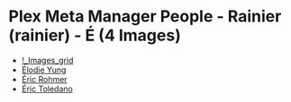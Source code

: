 # Plex Meta Manager People - Rainier (rainier) - É (4 Images)

* [!_Images_grid](https://raw.githubusercontent.com/meisnate12/Plex-Meta-Manager-People-rainier/master/É/Images/%21_Images_grid.jpg)
* [Élodie Yung](https://raw.githubusercontent.com/meisnate12/Plex-Meta-Manager-People-rainier/master/É/Images/%C3%89lodie%20Yung.jpg)
* [Éric Rohmer](https://raw.githubusercontent.com/meisnate12/Plex-Meta-Manager-People-rainier/master/É/Images/%C3%89ric%20Rohmer.jpg)
* [Éric Toledano](https://raw.githubusercontent.com/meisnate12/Plex-Meta-Manager-People-rainier/master/É/Images/%C3%89ric%20Toledano.jpg)